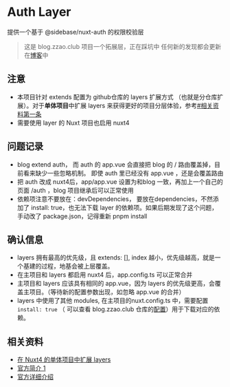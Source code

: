 # Auth Layer

提供一个基于 @sidebase/nuxt-auth 的权限校验层

> 这是 blog.zzao.club 项目一个拓展层，正在踩坑中
> 任何新的发现都会更新在[博客](https://blog.zzao.club)中

## 注意

- 本项目针对 extends 配置为 github仓库的 layers 扩展方式 （也就是分仓库扩展）。对于**单体项目**中扩展 layers 来获得更好的项目分层体验，参考[#相关资料第一条](#相关资料)
- 需要使用 layer 的 Nuxt 项目也启用 nuxt4



## 问题记录


- blog extend auth， 而 auth 的 app.vue 会直接把 blog 的 / 路由覆盖掉，目前看来缺少一些忽略机制。 即使 auth 里已经没有 app.vue ，还是会覆盖路由
- 把 auth 改成 nuxt4后，app/app.vue 设置为和blog 一致，再加上一个自己的页面 /auth ，blog 项目继承后可以正常使用
- 依赖项注意不要放在：devDependencies， 要放在dependencies，不然添加了 install: true，也无法下载 layer 的依赖项。如果后期发现了这个问题，手动改了 package.json，记得重新 pnpm install


## 确认信息

- layers 拥有最高的优先级，且 extends: [], index 越小，优先级越高，就是一个基建的过程，地基会被上层覆盖。
- 在主项目和 layers 都启用 nuxt4 后，app.config.ts 可以正常合并
- 主项目和 layers 应该具有相同的 app.vue，因为 layers 的优先级更高，会覆盖主项目。（等待新的配置参数出现，如忽略 app.vue 的合并）
- layers 中使用了其他 modules, 在主项目的nuxt.config.ts 中，需要配置 `install: true` （ 可以查看 blog.zzao.club 仓库的[配置](https://github.com/aatrooox/blog.zzao.club/blob/main/nuxt.config.ts)）用于下载对应的依赖。


## 相关资料

- [在 Nuxt4 的单体项目中扩展 layers](https://www.youtube.com/watch?v=XGcJiG0fZ8Y)
- [官方简介 1](https://nuxt.com/docs/getting-started/layers)
- [官方详细介绍](https://nuxt.com/docs/guide/going-further/layers)

